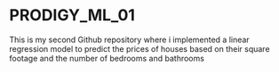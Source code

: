 # PRODIGY_ML_01
This is my second Github repository where i implemented a linear regression model to predict the prices of houses based on their square footage and the number of bedrooms and bathrooms
